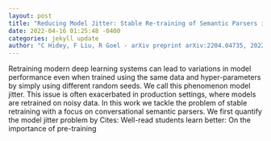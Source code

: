 ```yaml
--- 
layout: post 
title: "Reducing Model Jitter: Stable Re-training of Semantic Parsers in Production Environments" 
date: 2022-04-16 01:25:48 -0400 
categories: jekyll update 
author: "C Hidey, F Liu, R Goel - arXiv preprint arXiv:2204.04735, 2022" 
--- 
```

Retraining modern deep learning systems can lead to variations in model performance even when trained using the same data and hyper-parameters by simply using different random seeds. We call this phenomenon model jitter. This issue is often exacerbated in production settings, where models are retrained on noisy data. In this work we tackle the problem of stable retraining with a focus on conversational semantic parsers. We first quantify the model jitter problem by Cites: Well-read students learn better: On the importance of pre-training